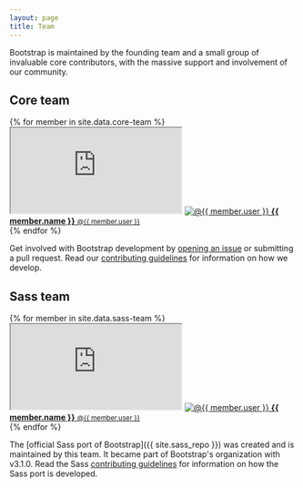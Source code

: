 ```yaml
---
layout: page
title: Team
---
```


Bootstrap is maintained by the founding team and a small group of invaluable core contributors, with the massive support and involvement of our community.

## Core team

<div class="list-group bs-team">
  {% for member in site.data.core-team %}
    <div class="list-group-item">
      <iframe class="github-btn" src="http://ghbtns.com/github-btn.html?user={{ member.user }}&amp;type=follow"></iframe>
      <a class="team-member" href="https://github.com/{{ member.user }}">
        <img src="http://www.gravatar.com/avatar/{{ member.gravatar }}" alt="@{{ member.user }}">
        <strong>{{ member.name }}</strong> <small>@{{ member.user }}</small>
      </a>
    </div>
  {% endfor %}
</div>

Get involved with Bootstrap development by [opening an issue](https://github.com/twbs/bootstrap/issues/new) or submitting a pull request. Read our [contributing guidelines](https://github.com/twbs/bootstrap/blob/master/CONTRIBUTING.md) for information on how we develop.

## Sass team

<div class="list-group bs-team">
  {% for member in site.data.sass-team %}
    <div class="list-group-item">
      <iframe class="github-btn" src="http://ghbtns.com/github-btn.html?user={{ member.user }}&amp;type=follow"></iframe>
      <a class="team-member" href="https://github.com/{{ member.user }}">
        <img src="http://www.gravatar.com/avatar/{{ member.gravatar }}" alt="@{{ member.user }}">
        <strong>{{ member.name }}</strong> <small>@{{ member.user }}</small>
      </a>
    </div>
  {% endfor %}
</div>

The [official Sass port of Bootstrap]({{ site.sass_repo }}) was created and is maintained by this team. It became part of Bootstrap's organization with v3.1.0. Read the Sass [contributing guidelines](https://github.com/twbs/bootstrap-sass/blob/master/CONTRIBUTING.md) for information on how the Sass port is developed.
